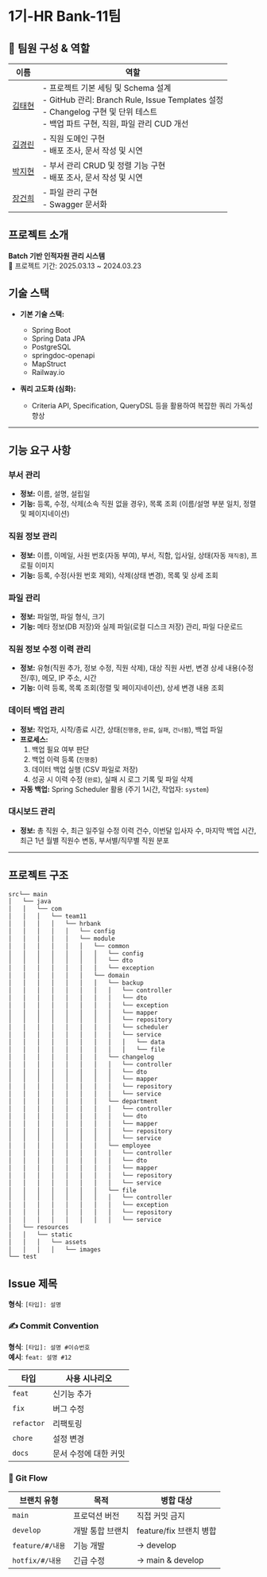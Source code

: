 # 1기-HR Bank-11팀

## 👥 팀원 구성 & 역할

| 이름     | 역할                                                                 |
|----------|----------------------------------------------------------------------|
| [김태현](https://github.com/example) | - 프로젝트 기본 세팅 및 Schema 설계<br>- GitHub 관리: Branch Rule, Issue Templates 설정<br>- Changelog 구현 및 단위 테스트<br>- 백업 파트 구현, 직원, 파일 관리 CUD 개선 |
| [김경린](https://github.com/k01zero) | - 직원 도메인 구현<br>- 배포 조사, 문서 작성 및 시연 |
| [박지현](https://github.com/jjhparkk) | - 부서 관리 CRUD 및 정렬 기능 구현<br>- 배포 조사, 문서 작성 및 시연 |
| [장건희](https://github.com/Gunh2ee) | - 파일 관리 구현<br>- Swagger 문서화 |

## 프로젝트 소개
**Batch 기반 인적자원 관리 시스템**  
📆 프로젝트 기간: 2025.03.13 ~ 2024.03.23  

## 기술 스택

- **기본 기술 스택:**  
  - Spring Boot  
  - Spring Data JPA  
  - PostgreSQL  
  - springdoc-openapi  
  - MapStruct  
  - Railway.io

- **쿼리 고도화 (심화):**  
  - Criteria API, Specification, QueryDSL 등을 활용하여 복잡한 쿼리 가독성 향상

---

## 기능 요구 사항

### 부서 관리
- **정보:** 이름, 설명, 설립일  
- **기능:** 등록, 수정, 삭제(소속 직원 없을 경우), 목록 조회 (이름/설명 부분 일치, 정렬 및 페이지네이션)

### 직원 정보 관리
- **정보:** 이름, 이메일, 사원 번호(자동 부여), 부서, 직함, 입사일, 상태(자동 `재직중`), 프로필 이미지  
- **기능:** 등록, 수정(사원 번호 제외), 삭제(상태 변경), 목록 및 상세 조회

### 파일 관리
- **정보:** 파일명, 파일 형식, 크기  
- **기능:** 메타 정보(DB 저장)와 실제 파일(로컬 디스크 저장) 관리, 파일 다운로드

### 직원 정보 수정 이력 관리
- **정보:** 유형(직원 추가, 정보 수정, 직원 삭제), 대상 직원 사번, 변경 상세 내용(수정 전/후), 메모, IP 주소, 시간  
- **기능:** 이력 등록, 목록 조회(정렬 및 페이지네이션), 상세 변경 내용 조회

### 데이터 백업 관리
- **정보:** 작업자, 시작/종료 시간, 상태(`진행중`, `완료`, `실패`, `건너뜀`), 백업 파일  
- **프로세스:**  
  1. 백업 필요 여부 판단  
  2. 백업 이력 등록 (`진행중`)  
  3. 데이터 백업 실행 (CSV 파일로 저장)  
  4. 성공 시 이력 수정 (`완료`), 실패 시 로그 기록 및 파일 삭제  
- **자동 백업:** Spring Scheduler 활용 (주기 1시간, 작업자: `system`)

### 대시보드 관리
- **정보:** 총 직원 수, 최근 일주일 수정 이력 건수, 이번달 입사자 수, 마지막 백업 시간, 최근 1년 월별 직원수 변동, 부서별/직무별 직원 분포  

---


## 프로젝트 구조
```bash
src└── main
│   └── java
│   │   └── com
│   │   │   └── team11
│   │   │   │   └── hrbank
│   │   │   │   │   └── config
│   │   │   │   │   └── module
│   │   │   │   │   │   └── common
│   │   │   │   │   │   │   └── config
│   │   │   │   │   │   │   └── dto
│   │   │   │   │   │   │   └── exception
│   │   │   │   │   │   └── domain
│   │   │   │   │   │   │   └── backup
│   │   │   │   │   │   │   │   └── controller
│   │   │   │   │   │   │   │   └── dto
│   │   │   │   │   │   │   │   └── exception
│   │   │   │   │   │   │   │   └── mapper
│   │   │   │   │   │   │   │   └── repository
│   │   │   │   │   │   │   │   └── scheduler
│   │   │   │   │   │   │   │   └── service
│   │   │   │   │   │   │   │   │   └── data
│   │   │   │   │   │   │   │   │   └── file
│   │   │   │   │   │   │   └── changelog
│   │   │   │   │   │   │   │   └── controller
│   │   │   │   │   │   │   │   └── dto
│   │   │   │   │   │   │   │   └── mapper
│   │   │   │   │   │   │   │   └── repository
│   │   │   │   │   │   │   │   └── service
│   │   │   │   │   │   │   └── department
│   │   │   │   │   │   │   │   └── controller
│   │   │   │   │   │   │   │   └── dto
│   │   │   │   │   │   │   │   └── mapper
│   │   │   │   │   │   │   │   └── repository
│   │   │   │   │   │   │   │   └── service
│   │   │   │   │   │   │   └── employee
│   │   │   │   │   │   │   │   └── controller
│   │   │   │   │   │   │   │   └── dto
│   │   │   │   │   │   │   │   └── mapper
│   │   │   │   │   │   │   │   └── repository
│   │   │   │   │   │   │   │   └── service
│   │   │   │   │   │   │   └── file
│   │   │   │   │   │   │   │   └── controller
│   │   │   │   │   │   │   │   └── exception
│   │   │   │   │   │   │   │   └── repository
│   │   │   │   │   │   │   │   └── service
│   └── resources
│   │   └── static
│   │   │   └── assets
│   │   │   │   └── images
└── test
```
## Issue 제목
**형식**: `[타입]: 설명`

### ✍️ Commit Convention
**형식**: `[타입]: 설명 #이슈번호`  
**예시**: `feat: 설명 #12`

| 타입     | 사용 시나리오 |
|----------|---------------|
| `feat`   | 신기능 추가 |
| `fix`    | 버그 수정 |
| `refactor`| 리팩토링 |
| `chore`  | 설정 변경 |
| `docs`	 | 문서 수정에 대한 커밋 |


### 🔄 Git Flow
| 브랜치 유형 | 목적 | 병합 대상 |
|-------------|------|------------|
| `main` | 프로덕션 버전 | 직접 커밋 금지 |
| `develop` | 개발 통합 브랜치 | feature/fix 브랜치 병합 |
| `feature/#/내용` | 기능 개발 | → develop |
| `hotfix/#/내용` | 긴급 수정 | → main & develop |
